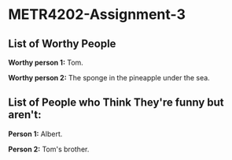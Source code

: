 METR4202-Assignment-3
=====================

List of Worthy People
-----------
__Worthy person 1:__  Tom.

__Worthy person 2:__  The sponge in the pineapple under the sea.


List of People who Think They're funny but aren't:
-----------
__Person 1:__ Albert.

__Person 2:__ Tom's brother.
